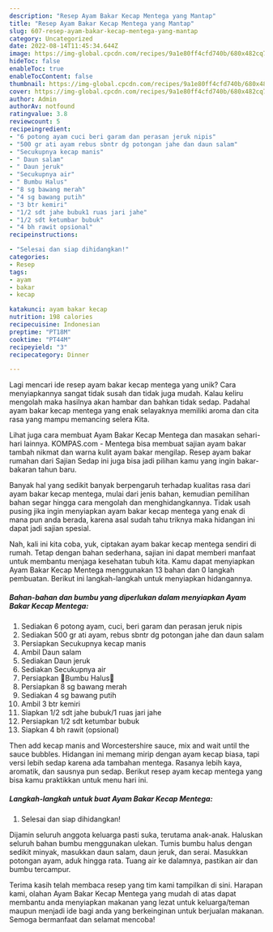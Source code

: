 ```yaml
---
description: "Resep Ayam Bakar Kecap Mentega yang Mantap"
title: "Resep Ayam Bakar Kecap Mentega yang Mantap"
slug: 607-resep-ayam-bakar-kecap-mentega-yang-mantap
category: Uncategorized
date: 2022-08-14T11:45:34.644Z
image: https://img-global.cpcdn.com/recipes/9a1e80ff4cfd740b/680x482cq70/ayam-bakar-kecap-mentega-foto-resep-utama.jpg
hideToc: false
enableToc: true
enableTocContent: false
thumbnail: https://img-global.cpcdn.com/recipes/9a1e80ff4cfd740b/680x482cq70/ayam-bakar-kecap-mentega-foto-resep-utama.jpg
cover: https://img-global.cpcdn.com/recipes/9a1e80ff4cfd740b/680x482cq70/ayam-bakar-kecap-mentega-foto-resep-utama.jpg
author: Admin
authorAv: notfound
ratingvalue: 3.8
reviewcount: 5
recipeingredient:
- "6 potong ayam cuci beri garam dan perasan jeruk nipis"
- "500 gr ati ayam rebus sbntr dg potongan jahe dan daun salam"
- "Secukupnya kecap manis"
- " Daun salam"
- " Daun jeruk"
- "Secukupnya air"
- " Bumbu Halus"
- "8 sg bawang merah"
- "4 sg bawang putih"
- "3 btr kemiri"
- "1/2 sdt jahe bubuk1 ruas jari jahe"
- "1/2 sdt ketumbar bubuk"
- "4 bh rawit opsional"
recipeinstructions:

- "Selesai dan siap dihidangkan!"
categories:
- Resep
tags:
- ayam
- bakar
- kecap

katakunci: ayam bakar kecap 
nutrition: 198 calories
recipecuisine: Indonesian
preptime: "PT18M"
cooktime: "PT44M"
recipeyield: "3"
recipecategory: Dinner

---
```





Lagi mencari ide resep ayam bakar kecap mentega yang unik? Cara menyiapkannya sangat tidak susah dan tidak juga mudah. Kalau keliru mengolah maka hasilnya akan hambar dan bahkan tidak sedap. Padahal ayam bakar kecap mentega yang enak selayaknya memiliki aroma dan cita rasa yang mampu memancing selera Kita.





Lihat juga cara membuat Ayam Bakar Kecap Mentega dan masakan sehari-hari lainnya. KOMPAS.com - Mentega bisa membuat sajian ayam bakar tambah nikmat dan warna kulit ayam bakar mengilap. Resep ayam bakar rumahan dari Sajian Sedap ini juga bisa jadi pilihan kamu yang ingin bakar-bakaran tahun baru.

Banyak hal yang sedikit banyak berpengaruh terhadap kualitas rasa dari ayam bakar kecap mentega, mulai dari jenis bahan, kemudian pemilihan bahan segar hingga cara mengolah dan menghidangkannya. Tidak usah pusing jika ingin menyiapkan ayam bakar kecap mentega yang enak di mana pun anda berada, karena asal sudah tahu triknya maka hidangan ini dapat jadi sajian spesial.






Nah, kali ini kita coba, yuk, ciptakan ayam bakar kecap mentega sendiri di rumah. Tetap dengan bahan sederhana, sajian ini dapat memberi manfaat untuk membantu menjaga kesehatan tubuh kita. Kamu dapat menyiapkan Ayam Bakar Kecap Mentega menggunakan 13 bahan dan 0 langkah pembuatan. Berikut ini langkah-langkah untuk menyiapkan hidangannya.

<!--inarticleads1-->

##### Bahan-bahan dan bumbu yang diperlukan dalam menyiapkan Ayam Bakar Kecap Mentega:

1. Sediakan 6 potong ayam, cuci, beri garam dan perasan jeruk nipis
1. Sediakan 500 gr ati ayam, rebus sbntr dg potongan jahe dan daun salam
1. Persiapkan Secukupnya kecap manis
1. Ambil  Daun salam
1. Sediakan  Daun jeruk
1. Sediakan Secukupnya air
1. Persiapkan  🌺Bumbu Halus🌺
1. Persiapkan 8 sg bawang merah
1. Sediakan 4 sg bawang putih
1. Ambil 3 btr kemiri
1. Siapkan 1/2 sdt jahe bubuk/1 ruas jari jahe
1. Persiapkan 1/2 sdt ketumbar bubuk
1. Siapkan 4 bh rawit (opsional)


Then add kecap manis and Worcestershire sauce, mix and wait until the sauce bubbles. Hidangan ini memang mirip dengan ayam kecap biasa, tapi versi lebih sedap karena ada tambahan mentega. Rasanya lebih kaya, aromatik, dan sausnya pun sedap. Berikut resep ayam kecap mentega yang bisa kamu praktikkan untuk menu hari ini. 

<!--inarticleads2-->

##### Langkah-langkah untuk buat Ayam Bakar Kecap Mentega:


1. Selesai dan siap dihidangkan!

Dijamin seluruh anggota keluarga pasti suka, terutama anak-anak. Haluskan seluruh bahan bumbu menggunakan ulekan. Tumis bumbu halus dengan sedikit minyak, masukkan daun salam, daun jeruk, dan serai. Masukkan potongan ayam, aduk hingga rata. Tuang air ke dalamnya, pastikan air dan bumbu tercampur. 

Terima kasih telah membaca resep yang tim kami tampilkan di sini. Harapan kami, olahan Ayam Bakar Kecap Mentega yang mudah di atas dapat membantu anda menyiapkan makanan yang lezat untuk keluarga/teman maupun menjadi ide bagi anda yang berkeinginan untuk berjualan makanan. Semoga bermanfaat dan selamat mencoba!
